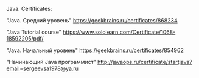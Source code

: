 Java. Certificates: 

"Java. Средний уровень"
https://geekbrains.ru/certificates/868234



"Java Tutorial course"
https://www.sololearn.com/Certificate/1068-18592205/pdf/

"Java. Начальный уровень"
https://geekbrains.ru/certificates/854962

"Начинающий Java программист"
http://javaops.ru/certificate/startjava?email=sergeevsa1978@ya.ru
